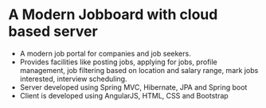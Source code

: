 # A Modern Jobboard with cloud based server

<ul>
					      		<li>A modern job portal for companies and job seekers.</li>
					      		<li>Provides facilities like posting jobs, applying for jobs, profile management, job filtering based on location and salary range, mark jobs interested, interview scheduling.</li>
					      		<li>Server developed using Spring MVC, Hibernate, JPA and Spring boot</li>
					      		<li>Client is developed using AngularJS, HTML, CSS and Bootstrap</li>
</ul>

